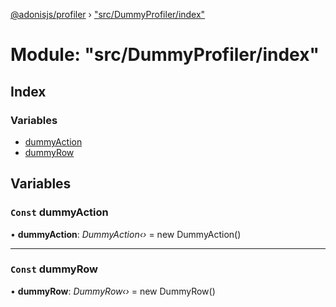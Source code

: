 [@adonisjs/profiler](../README.md) › ["src/DummyProfiler/index"](_src_dummyprofiler_index_.md)

# Module: "src/DummyProfiler/index"

## Index

### Variables

* [dummyAction](_src_dummyprofiler_index_.md#const-dummyaction)
* [dummyRow](_src_dummyprofiler_index_.md#const-dummyrow)

## Variables

### `Const` dummyAction

• **dummyAction**: *DummyAction‹›* = new DummyAction()

___

### `Const` dummyRow

• **dummyRow**: *DummyRow‹›* = new DummyRow()
